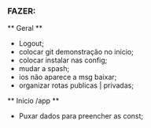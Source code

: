 ### FAZER:

** Geral **
- Logout;
- colocar git demonstração no inicio;
- colocar instalar nas config;
- mudar a spash;
- ios não aparece a msg baixar;
- organizar rotas publicas | privadas;


** Início /app **
- Puxar dados para preencher as const;